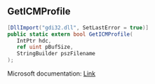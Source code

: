 ## GetICMProfile

```csharp
[DllImport("gdi32.dll", SetLastError = true)]
public static extern bool GetICMProfile(
   IntPtr hdc,
   ref uint pBufSize,
   StringBuilder pszFilename
);
```

Microsoft documentation: [Link](https://docs.microsoft.com/en-us/windows/win32/api/wingdi/nf-wingdi-geticmprofilea)
